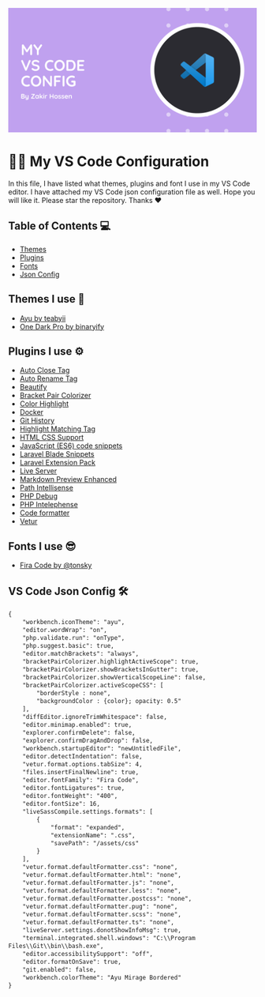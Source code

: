 ![](banner.png)


# 👨‍💻 My VS Code Configuration
In this file, I have listed what themes, plugins and font I use in my VS Code editor. I have attached my VS Code json configuration file as well. Hope you will like it. Please star the repository. Thanks ♥

## Table of Contents 💻
- [Themes](#themes-i-use)
- [Plugins](#plugins-i-use)
- [Fonts](#fonts-i-use)
- [Json Config](#vs-code-json-config)

## Themes I use 🌈
- [Ayu by teabyii](https://marketplace.visualstudio.com/items?itemName=teabyii.ayu)
- [One Dark Pro by binaryify](https://marketplace.visualstudio.com/items?itemName=zhuangtongfa.Material-theme)

## Plugins I use ⚙
- [Auto Close Tag](https://marketplace.visualstudio.com/items?itemName=formulahendry.auto-close-tag)
- [Auto Rename Tag](https://marketplace.visualstudio.com/items?itemName=formulahendry.auto-rename-tag)
- [Beautify](https://marketplace.visualstudio.com/items?itemName=HookyQR.beautify)
- [Bracket Pair Colorizer](https://marketplace.visualstudio.com/items?itemName=CoenraadS.bracket-pair-colorizer)
- [Color Highlight](https://marketplace.visualstudio.com/items?itemName=naumovs.color-highlight)
- [Docker](https://marketplace.visualstudio.com/items?itemName=ms-azuretools.vscode-docker)
- [Git History](https://marketplace.visualstudio.com/items?itemName=donjayamanne.githistory)
- [Highlight Matching Tag](https://marketplace.visualstudio.com/items?itemName=vincaslt.highlight-matching-tag)
- [HTML CSS Support](https://marketplace.visualstudio.com/items?itemName=ecmel.vscode-html-css)
- [JavaScript (ES6) code snippets](https://marketplace.visualstudio.com/items?itemName=xabikos.JavaScriptSnippets)
- [Laravel Blade Snippets](https://marketplace.visualstudio.com/items?itemName=onecentlin.laravel-blade)
- [Laravel Extension Pack](https://marketplace.visualstudio.com/items?itemName=onecentlin.laravel-extension-pack)
- [Live Server](https://marketplace.visualstudio.com/items?itemName=ritwickdey.LiveServer)
- [Markdown Preview Enhanced](https://marketplace.visualstudio.com/items?itemName=shd101wyy.markdown-preview-enhanced)
- [Path Intellisense](https://marketplace.visualstudio.com/items?itemName=christian-kohler.path-intellisense)
- [PHP Debug](https://marketplace.visualstudio.com/items?itemName=felixfbecker.php-debug)
- [PHP Intelephense](https://marketplace.visualstudio.com/items?itemName=bmewburn.vscode-intelephense-client)
- [Code formatter](https://marketplace.visualstudio.com/items?itemName=esbenp.prettier-vscode)
- [Vetur](https://marketplace.visualstudio.com/items?itemName=octref.vetur)

## Fonts I use 😎
- [Fira Code by @tonsky](https://github.com/devzakir/fira-code)

## VS Code Json Config 🛠
```
{
    "workbench.iconTheme": "ayu",
    "editor.wordWrap": "on",
    "php.validate.run": "onType",
    "php.suggest.basic": true,
    "editor.matchBrackets": "always",
    "bracketPairColorizer.highlightActiveScope": true,
    "bracketPairColorizer.showBracketsInGutter": true,
    "bracketPairColorizer.showVerticalScopeLine": false,
    "bracketPairColorizer.activeScopeCSS": [
        "borderStyle : none",
        "backgroundColor : {color}; opacity: 0.5"
    ],
    "diffEditor.ignoreTrimWhitespace": false,
    "editor.minimap.enabled": true,
    "explorer.confirmDelete": false,
    "explorer.confirmDragAndDrop": false,
    "workbench.startupEditor": "newUntitledFile",
    "editor.detectIndentation": false,
    "vetur.format.options.tabSize": 4,
    "files.insertFinalNewline": true,
    "editor.fontFamily": "Fira Code",
    "editor.fontLigatures": true,
    "editor.fontWeight": "400",
    "editor.fontSize": 16,
    "liveSassCompile.settings.formats": [
        {
            "format": "expanded",
            "extensionName": ".css",
            "savePath": "/assets/css"
        }
    ],
    "vetur.format.defaultFormatter.css": "none",
    "vetur.format.defaultFormatter.html": "none",
    "vetur.format.defaultFormatter.js": "none",
    "vetur.format.defaultFormatter.less": "none",
    "vetur.format.defaultFormatter.postcss": "none",
    "vetur.format.defaultFormatter.pug": "none",
    "vetur.format.defaultFormatter.scss": "none",
    "vetur.format.defaultFormatter.ts": "none",
    "liveServer.settings.donotShowInfoMsg": true,
    "terminal.integrated.shell.windows": "C:\\Program Files\\Git\\bin\\bash.exe",
    "editor.accessibilitySupport": "off",
    "editor.formatOnSave": true,
    "git.enabled": false,
    "workbench.colorTheme": "Ayu Mirage Bordered"
}

```
